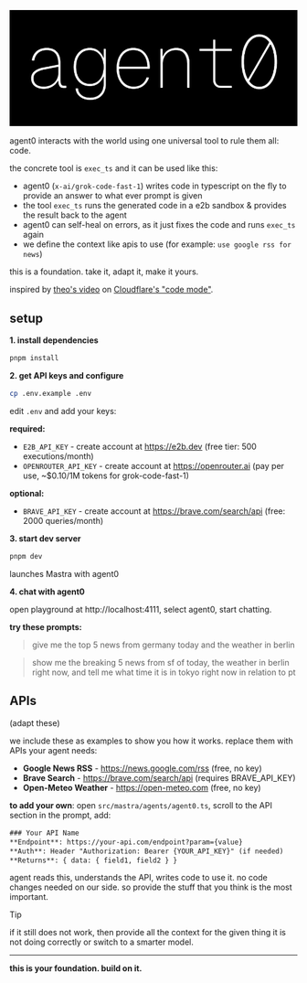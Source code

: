 ![agent0 banner](public/agent0_banner.jpg)

agent0 interacts with the world using one universal tool to rule them all: code.

the concrete tool is `exec_ts` and it can be used like this:

- agent0 (`x-ai/grok-code-fast-1`) writes code in typescript on the fly to provide an answer to what ever prompt is given
- the tool `exec_ts` runs the generated code in a e2b sandbox & provides the result back to the agent
- agent0 can self-heal on errors, as it just fixes the code and runs `exec_ts` again
- we define the context like apis to use (for example: `use google rss for news`)

this is a foundation. take it, adapt it, make it yours.

inspired by [theo's video](https://www.youtube.com/watch?v=bAYZjVAodoo) on [Cloudflare's "code mode"](https://blog.cloudflare.com/code-mode/).

## setup

**1. install dependencies**

```bash
pnpm install
```

**2. get API keys and configure**

```bash
cp .env.example .env
```

edit `.env` and add your keys:

**required:**

- `E2B_API_KEY` - create account at https://e2b.dev (free tier: 500 executions/month)
- `OPENROUTER_API_KEY` - create account at https://openrouter.ai (pay per use, ~$0.10/1M tokens for grok-code-fast-1)

**optional:**

- `BRAVE_API_KEY` - create account at https://brave.com/search/api (free: 2000 queries/month)

**3. start dev server**

```bash
pnpm dev
```

launches Mastra with agent0

**4. chat with agent0**

open playground at http://localhost:4111, select agent0, start chatting.

**try these prompts:**

> give me the top 5 news from germany today and the weather in berlin

> show me the breaking 5 news from sf of today, the weather in berlin right now, and tell me what time it is in tokyo right now in relation to pt

## APIs

(adapt these)

we include these as examples to show you how it works. replace them with APIs your agent needs:

- **Google News RSS** - https://news.google.com/rss (free, no key)
- **Brave Search** - https://brave.com/search/api (requires BRAVE_API_KEY)
- **Open-Meteo Weather** - https://open-meteo.com (free, no key)

**to add your own**: open `src/mastra/agents/agent0.ts`, scroll to the API section in the prompt, add:

```
### Your API Name
**Endpoint**: https://your-api.com/endpoint?param={value}
**Auth**: Header "Authorization: Bearer {YOUR_API_KEY}" (if needed)
**Returns**: { data: { field1, field2 } }
```

agent reads this, understands the API, writes code to use it. no code changes needed on our side. so provide the stuff that you think is the most important.

> [!TIP]
> if it still does not work, then provide all the context for the given thing it is not doing correctly or switch to a smarter model.

---

**this is your foundation. build on it.**
